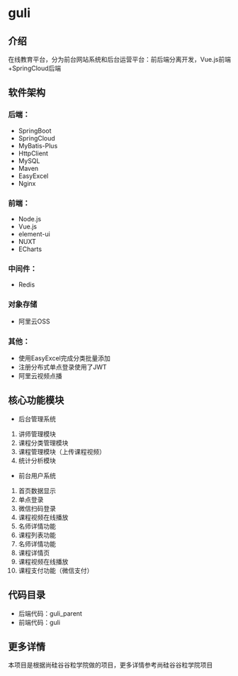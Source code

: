 # guli

## 介绍
在线教育平台，分为前台网站系统和后台运营平台：前后端分离开发，Vue.js前端+SpringCloud后端

## 软件架构
### 后端：
- SpringBoot
- SpringCloud
- MyBatis-Plus
- HttpClient
- MySQL
- Maven
- EasyExcel
- Nginx
### 前端：
- Node.js
- Vue.js
- element-ui
- NUXT
- ECharts
### 中间件：
- Redis
### 对象存储
- 阿里云OSS
### 其他：
- 使用EasyExcel完成分类批量添加
- 注册分布式单点登录使用了JWT
- 阿里云视频点播



## 核心功能模块
- 后台管理系统
1.  讲师管理模块
2.  课程分类管理模块
3.  课程管理模块（上传课程视频）
4.  统计分析模块
- 前台用户系统
1.  首页数据显示
2.  单点登录
3.  微信扫码登录
4.  课程视频在线播放
5.  名师详情功能
6.  课程列表功能
7.  名师详情功能
8.  课程详情页
9.  课程视频在线播放
10.  课程支付功能（微信支付）

## 代码目录
- 后端代码：guli_parent
- 前端代码：guli

## 更多详情
本项目是根据尚硅谷谷粒学院做的项目，更多详情参考尚硅谷谷粒学院项目
